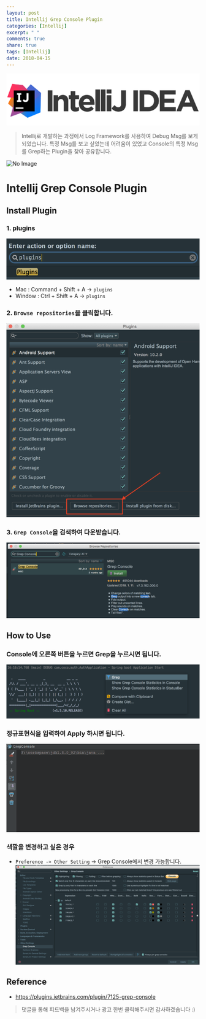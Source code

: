 ```yaml
---
layout: post
title: Intellij Grep Console Plugin
categories: [Intellij]
excerpt: " "
comments: true
share: true
tags: [Intellij]
date: 2018-04-15
---
```


![No Image](/assets/posts/20180328/0.png)

> Intellij로 개발하는 과정에서 Log Framework를 사용하여 Debug Msg를 보게 되었습니다. 특정 Msg를 보고 싶었는데 어려움이 있었고 Console의 특정 Msg를 Grep하는 Plugin을 찾아 공유합니다.

![No Image](/assets/posts/20180415/6.png)

# Intellij Grep Console Plugin

## Install Plugin

### 1. plugins
![No Image](/assets/posts/20180328/2.png)
- Mac : Command + Shift + A -> `plugins`
- Window : Ctrl + Shift + A -> `plugins`

### 2. `Browse repositories`을 클릭합니다.
![No Image](/assets/posts/20180328/3.png)


### 3. `Grep Console`을 검색하여 다운받습니다.
![No Image](/assets/posts/20180415/1.png)


## How to Use

### Console에 오른쪽 버튼을 누르면 Grep을 누르시면 됩니다.
![No Image](/assets/posts/20180415/2.png)

### 정규표현식을 입력하여 Apply 하시면 됩니다.
![No Image](/assets/posts/20180415/4.png)

### 색깔을 변경하고 싶은 경우
- `Preference -> Other Setting` -> Grep Console에서 변경 가능합니다.
![No Image](/assets/posts/20180415/5.png)

## Reference
- <https://plugins.jetbrains.com/plugin/7125-grep-console>


> 댓글을 통해 피드백을 남겨주시거나 광고 한번 클릭해주시면 감사하겠습니다 :)